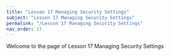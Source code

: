```yaml
---
title: "Lesson 17 Managing Security Settings"
subject: "Lesson 17 Managing Security Settings"
permalink: "/Lesson 17 Managing Security Settings"
nav_order: 17
---
```


Welcome to the page of Lesson 17 Managing Security Settings
